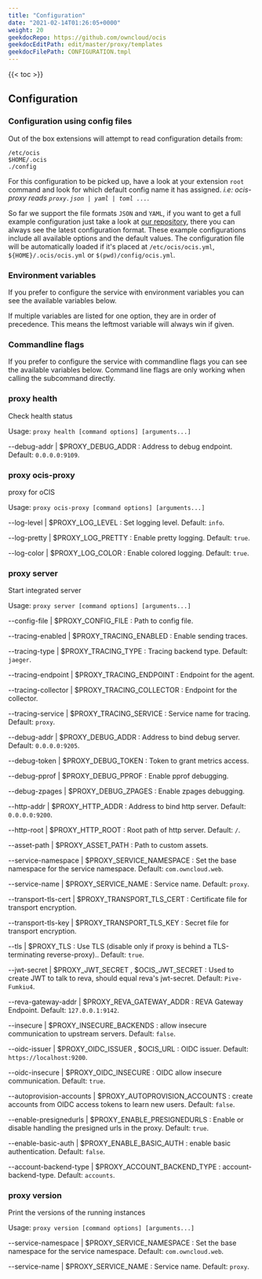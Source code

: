 ```yaml
---
title: "Configuration"
date: "2021-02-14T01:26:05+0000"
weight: 20
geekdocRepo: https://github.com/owncloud/ocis
geekdocEditPath: edit/master/proxy/templates
geekdocFilePath: CONFIGURATION.tmpl
---
```


{{< toc >}}

## Configuration

### Configuration using config files

Out of the box extensions will attempt to read configuration details from:

```console
/etc/ocis
$HOME/.ocis
./config
```

For this configuration to be picked up, have a look at your extension `root` command and look for which default config name it has assigned. *i.e: ocis-proxy reads `proxy.json | yaml | toml ...`*.

So far we support the file formats `JSON` and `YAML`, if you want to get a full example configuration just take a look at [our repository](https://github.com/owncloud/ocis/tree/master/proxy/config), there you can always see the latest configuration format. These example configurations include all available options and the default values. The configuration file will be automatically loaded if it's placed at `/etc/ocis/ocis.yml`, `${HOME}/.ocis/ocis.yml` or `$(pwd)/config/ocis.yml`.

### Environment variables

If you prefer to configure the service with environment variables you can see the available variables below.

If multiple variables are listed for one option, they are in order of precedence. This means the leftmost variable will always win if given.

### Commandline flags

If you prefer to configure the service with commandline flags you can see the available variables below. Command line flags are only working when calling the subcommand directly.

### proxy health

Check health status

Usage: `proxy health [command options] [arguments...]`

--debug-addr |  $PROXY_DEBUG_ADDR
: Address to debug endpoint. Default: `0.0.0.0:9109`.

### proxy ocis-proxy

proxy for oCIS

Usage: `proxy ocis-proxy [command options] [arguments...]`

--log-level |  $PROXY_LOG_LEVEL
: Set logging level. Default: `info`.

--log-pretty |  $PROXY_LOG_PRETTY
: Enable pretty logging. Default: `true`.

--log-color |  $PROXY_LOG_COLOR
: Enable colored logging. Default: `true`.

### proxy server

Start integrated server

Usage: `proxy server [command options] [arguments...]`

--config-file |  $PROXY_CONFIG_FILE
: Path to config file.

--tracing-enabled |  $PROXY_TRACING_ENABLED
: Enable sending traces.

--tracing-type |  $PROXY_TRACING_TYPE
: Tracing backend type. Default: `jaeger`.

--tracing-endpoint |  $PROXY_TRACING_ENDPOINT
: Endpoint for the agent.

--tracing-collector |  $PROXY_TRACING_COLLECTOR
: Endpoint for the collector.

--tracing-service |  $PROXY_TRACING_SERVICE
: Service name for tracing. Default: `proxy`.

--debug-addr |  $PROXY_DEBUG_ADDR
: Address to bind debug server. Default: `0.0.0.0:9205`.

--debug-token |  $PROXY_DEBUG_TOKEN
: Token to grant metrics access.

--debug-pprof |  $PROXY_DEBUG_PPROF
: Enable pprof debugging.

--debug-zpages |  $PROXY_DEBUG_ZPAGES
: Enable zpages debugging.

--http-addr |  $PROXY_HTTP_ADDR
: Address to bind http server. Default: `0.0.0.0:9200`.

--http-root |  $PROXY_HTTP_ROOT
: Root path of http server. Default: `/`.

--asset-path |  $PROXY_ASSET_PATH
: Path to custom assets.

--service-namespace |  $PROXY_SERVICE_NAMESPACE
: Set the base namespace for the service namespace. Default: `com.owncloud.web`.

--service-name |  $PROXY_SERVICE_NAME
: Service name. Default: `proxy`.

--transport-tls-cert |  $PROXY_TRANSPORT_TLS_CERT
: Certificate file for transport encryption.

--transport-tls-key |  $PROXY_TRANSPORT_TLS_KEY
: Secret file for transport encryption.

--tls |  $PROXY_TLS
: Use TLS (disable only if proxy is behind a TLS-terminating reverse-proxy).. Default: `true`.

--jwt-secret |  $PROXY_JWT_SECRET , $OCIS_JWT_SECRET
: Used to create JWT to talk to reva, should equal reva's jwt-secret. Default: `Pive-Fumkiu4`.

--reva-gateway-addr |  $PROXY_REVA_GATEWAY_ADDR
: REVA Gateway Endpoint. Default: `127.0.0.1:9142`.

--insecure |  $PROXY_INSECURE_BACKENDS
: allow insecure communication to upstream servers. Default: `false`.

--oidc-issuer |  $PROXY_OIDC_ISSUER , $OCIS_URL
: OIDC issuer. Default: `https://localhost:9200`.

--oidc-insecure |  $PROXY_OIDC_INSECURE
: OIDC allow insecure communication. Default: `true`.

--autoprovision-accounts |  $PROXY_AUTOPROVISION_ACCOUNTS
: create accounts from OIDC access tokens to learn new users. Default: `false`.

--enable-presignedurls |  $PROXY_ENABLE_PRESIGNEDURLS
: Enable or disable handling the presigned urls in the proxy. Default: `true`.

--enable-basic-auth |  $PROXY_ENABLE_BASIC_AUTH
: enable basic authentication. Default: `false`.

--account-backend-type |  $PROXY_ACCOUNT_BACKEND_TYPE
: account-backend-type. Default: `accounts`.

### proxy version

Print the versions of the running instances

Usage: `proxy version [command options] [arguments...]`

--service-namespace |  $PROXY_SERVICE_NAMESPACE
: Set the base namespace for the service namespace. Default: `com.owncloud.web`.

--service-name |  $PROXY_SERVICE_NAME
: Service name. Default: `proxy`.

